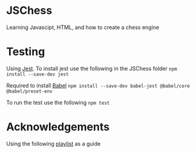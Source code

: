 # JSChess
Learning Javascipt, HTML, and how to create a chess engine

# Testing
Using [Jest](https://jestjs.io/). To install jest use the following in the JSChess folder
    `npm install --save-dev jest`

Required to install [Babel](https://babeljs.io/)
    `npm install --save-dev babel-jest @babel/core @babel/preset-env`

To run the test use the following
    `npm test`

# Acknowledgements
Using the following [playlist](https://www.youtube.com/watch?v=2eA0bD3wV3Q&list=PLZ1QII7yudbe4gz2gh9BCI6VDA-xafLog&index=1) as a guide
